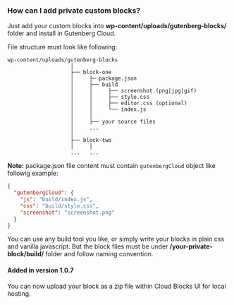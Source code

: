 ### How can I add private custom blocks?

Just add your custom blocks into **wp-content/uploads/gutenberg-blocks/** folder and install in Gutenberg Cloud.

File structure must look like following:

```
wp-content/uploads/gutenberg-blocks
                    │
                    ├── block-one
                    │     ├─ package.json
                    │     ├── build
                    │     │     ├── screenshot.(png|jpg|gif)
                    │     │     ├── style.css
                    │     │     ├── editor.css (optional)
                    │     │     └── index.js
                    │     │
                    │     ├── your source files
                    │     ...
                    │
                    ├── block-two
                    │     │
                    ...   ...
```

**Note:** package.json file content must contain `gutenbergCloud` object like followig example:

```json
{
  "gutenbergCloud": {
    "js": "build/index.js",
    "css": "build/style.css",
    "screenshot": "screenshot.png"
  }
}
```

You can use any build tool you like, or simply write your blocks in plain css and vanilla javascript. But the block files must be under **/your-private-block/build/** folder and follow naming convention.

#### Added in version 1.0.7

You can now upload your block as a zip file within Cloud Blocks UI for local hosting.
